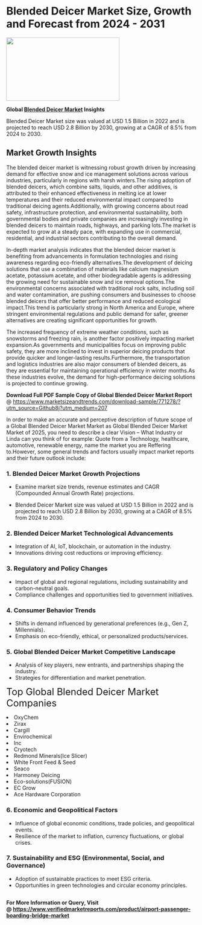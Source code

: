 <H1>Blended Deicer Market Size, Growth and Forecast from 2024 - 2031</H1><img class="aligncenter size-medium wp-image-584254" src="https://thirdeyenews.in/wp-content/uploads/2024/09/Global-Market-Research-300x168.jpeg" alt="" width="300" height="168" /><p><strong>Global&nbsp;<a href="https://www.marketsizeandtrends.com/download-sample/771278/?utm_source=Github8j?utm_medium=207">Blended Deicer Market</a> Insights</strong></p><p>Blended Deicer Market size was valued at USD 1.5 Billion in 2022 and is projected to reach USD 2.8 Billion by 2030, growing at a CAGR of 8.5% from 2024 to 2030.</p><p><h2>Market Growth Insights</h2> <p>The blended deicer market is witnessing robust growth driven by increasing demand for effective snow and ice management solutions across various industries, particularly in regions with harsh winters.The rising adoption of blended deicers, which combine salts, liquids, and other additives, is attributed to their enhanced effectiveness in melting ice at lower temperatures and their reduced environmental impact compared to traditional deicing agents.Additionally, with growing concerns about road safety, infrastructure protection, and environmental sustainability, both governmental bodies and private companies are increasingly investing in blended deicers to maintain roads, highways, and parking lots.The market is expected to grow at a steady pace, with expanding use in commercial, residential, and industrial sectors contributing to the overall demand.</p> <p>In-depth market analysis indicates that the blended deicer market is benefiting from advancements in formulation technologies and rising awareness regarding eco-friendly alternatives.The development of deicing solutions that use a combination of materials like calcium magnesium acetate, potassium acetate, and other biodegradable agents is addressing the growing need for sustainable snow and ice removal options.The environmental concerns associated with traditional rock salts, including soil and water contamination, are pushing consumers and businesses to choose blended deicers that offer better performance and reduced ecological impact.This trend is particularly strong in North America and Europe, where stringent environmental regulations and public demand for safer, greener alternatives are creating significant opportunities for growth.</p> <p>The increased frequency of extreme weather conditions, such as snowstorms and freezing rain, is another factor positively impacting market expansion.As governments and municipalities focus on improving public safety, they are more inclined to invest in superior deicing products that provide quicker and longer-lasting results.Furthermore, the transportation and logistics industries are also major consumers of blended deicers, as they are essential for maintaining operational efficiency in winter months.As these industries evolve, the demand for high-performance deicing solutions is projected to continue growing.</p> <p><span class=""><strong>Download Full PDF Sample Copy of Global Blended Deicer Market Report</strong> @ <a href="https://www.marketsizeandtrends.com/download-sample/771278/?utm_source=Github8j?utm_medium=207" target="_blank">https://www.marketsizeandtrends.com/download-sample/771278/?utm_source=Github8j?utm_medium=207</a></span></p><p>In order to make an accurate and perceptive description of future scope of a Global&nbsp;Blended Deicer Market Market as Global&nbsp;Blended Deicer Market Market of 2025, you need to describe a clear Vision &ndash; What Industry or Linda can you think of for example: Quote from a Technology, healthcare, automotive, renewable energy, name the market you are Reffering to.However, some general trends and factors usually impact market reports and their future outlook include:</p><h3>1.&nbsp;<strong>Blended Deicer Market Growth Projections</strong></h3><ul><li>Examine market size trends, revenue estimates and CAGR (Compounded Annual Growth Rate) projections.</li><li><p>Blended Deicer Market size was valued at USD 1.5 Billion in 2022 and is projected to reach USD 2.8 Billion by 2030, growing at a CAGR of 8.5% from 2024 to 2030.</p></li></ul><h3>2.&nbsp;<strong>Blended Deicer Market Technological Advancements</strong></h3><ul><li>Integration of AI, IoT, blockchain, or automation in the industry.</li><li>Innovations driving cost reductions or improving efficiency.</li></ul><h3>3.&nbsp;<strong>Regulatory and Policy Changes</strong></h3><ul><li>Impact of global and regional regulations, including sustainability and carbon-neutral goals.</li><li>Compliance challenges and opportunities tied to government initiatives.</li></ul><h3>4.&nbsp;<strong>Consumer Behavior Trends</strong></h3><ul><li>Shifts in demand influenced by generational preferences (e.g., Gen Z, Millennials).</li><li>Emphasis on eco-friendly, ethical, or personalized products/services.</li></ul><h3>5.&nbsp;<strong>Global Blended Deicer Market Competitive Landscape</strong></h3><ul><li>Analysis of key players, new entrants, and partnerships shaping the industry.</li><li>Strategies for differentiation and market penetration.</li></ul><p data-pm-slice="1 1 []"><span style="color: inherit; font-family: inherit; font-size: 25px;">Top Global Blended Deicer Market Companies</span></p><div class="" data-test-id=""><p><li>OxyChem</li><li> Zirax</li><li> Cargill</li><li> Envirochemical</li><li>Inc</li><li> Cryotech</li><li> Redmond Minerals(Ice Slicer)</li><li> White Front Feed & Seed</li><li> Seaco</li><li> Harmoney Deicing</li><li> Eco-solutions(FUSION)</li><li> EC Grow</li><li> Ace Hardware Corporation</li></p></div><h3>6.&nbsp;<strong>Economic and Geopolitical Factors</strong></h3><ul><li>Influence of global economic conditions, trade policies, and geopolitical events.</li><li>Resilience of the market to inflation, currency fluctuations, or global crises.</li></ul><h3>7.&nbsp;<strong>Sustainability and ESG (Environmental, Social, and Governance)</strong></h3><ul><li>Adoption of sustainable practices to meet ESG criteria.</li><li>Opportunities in green technologies and circular economy principles.</li></ul><h2><strong style="font-size: 14px;">For More Information or Query, Visit @&nbsp;</strong><a style="background-color: #ffffff; font-size: 14px;" href="https://www.marketsizeandtrends.com/report/blended-deicer-market/" target="_blank">https://www.verifiedmarketreports.com/product/airport-passenger-boarding-bridge-market</a></h2>